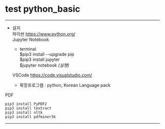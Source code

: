 # test  python_basic
***
* 설치  
    파이썬 <https://www.python.org/>  
    Jupyter Notebook  
    - terminal  
    $pip3 install --upgrade pip  
    $pip3 install jupyter  
    $jupyter notebook *(실행)*   

    VSCode <https://code.visualstudio.com/> 
    - 확장프로그램 : python, Korean Language pack  

PDF 
~~~
pip3 install PyPDF2
pip3 install textract
pip3 install nltk
pip3 install pdfminer3k
~~~
***
